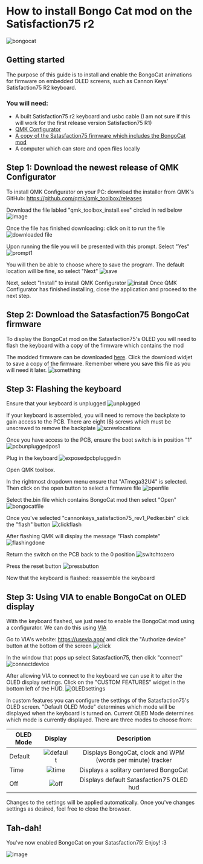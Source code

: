 # How to install Bongo Cat mod on the Satisfaction75 r2 

![bongocat](https://upload.wikimedia.org/wikipedia/commons/9/97/Bongo_Cat_Redraw.png#center)

## Getting started
The purpose of this guide is to install and enable the BongoCat animations for firmware on embedded OLED screens, such as Cannon Keys’ Satisfaction75 R2 keyboard. 

### You will need:
* A built Satisfaction75 r2 keyboard and usbc cable (I am not sure if this will work for the first release version Satisfaction75 R1)
* [QMK Configurator](https://docs.qmk.fm/#/)
* [A copy of the Satasfaction75 firmware which includes the BongoCat mod](https://github.com/pedker/OLED-BongoCat-Revision/blob/main/cannonkeys_satisfaction75_rev1_Pedker.bin) 
* A computer which can store and open files locally

## Step 1: Download the newest release of QMK Configurator
To install QMK Configurator on your PC: download the installer from QMK's GitHub: https://github.com/qmk/qmk_toolbox/releases

Download the file labled "qmk_toolbox_install.exe" circled in red below 
![image](https://danielklimowski.github.io/bongocatassets/1.png)

Once the file has finished downloading: click on it to run the file
![downloaded file](https://danielklimowski.github.io/bongocatassets/2.png)

Upon running the file you will be presented with this prompt. Select "Yes" ![prompt1](https://danielklimowski.github.io/bongocatassets/3.jpg)

You will then be able to choose where to save the program. The default location will be fine, so select "Next"
![save](https://danielklimowski.github.io/bongocatassets/4.png)

Next, select "Install" to install QMK Configurator ![install](https://danielklimowski.github.io/bongocatassets/5.jpg)
Once QMK Configurator has finished installing, close the application and proceed to the next step. 

## Step 2: Download the Satasfaction75 BongoCat firmware

To display the BongoCat mod on the Satasfaction75's OLED you will need to flash the keyboard with a copy of the firmware which contains the mod

The modded firmware can be downloaded [here](https://github.com/pedker/OLED-BongoCat-Revision/blob/main/cannonkeys_satisfaction75_rev1_Pedker.bin). Click the download widjet to save a copy of the firmware. Remember where you save this file as you will need it later. 
![something](https://danielklimowski.github.io/bongocatassets/6.jpg) 

## Step 3: Flashing the keyboard
Ensure that your keyboard is unplugged ![unplugged](https://danielklimowski.github.io/bongocatassets/7.jpg)

If your keyboard is assembled, you will need to remove the backplate to gain access to the PCB. There are eight (8) screws which must be unscrewed to remove the backplate ![screwlocations](https://danielklimowski.github.io/bongocatassets/8.png)

Once you have access to the PCB, ensure the boot switch is in position "1" ![pcbunpluggedpos1](https://danielklimowski.github.io/bongocatassets/9.png)

Plug in the keyboard ![exposedpcbpluggedin](https://danielklimowski.github.io/bongocatassets/10.jpg)

Open QMK toolbox. 

In the rightmost dropdown menu ensure that "ATmega32U4" is selected. Then click on the open button to select a firmware file ![openfile](https://danielklimowski.github.io/bongocatassets/11.jpg)

Select the.bin file which contains BongoCat mod then select "Open" ![bongocatfile](https://danielklimowski.github.io/bongocatassets/12.jpg) 

Once you've selected "cannonkeys_satisfaction75_rev1_Pedker.bin" click the "flash" button ![clickflash](https://danielklimowski.github.io/bongocatassets/13.png)

After flashing QMK will display the message "Flash complete" ![flashingdone](https://danielklimowski.github.io/bongocatassets/14.png)

Return the switch on the PCB back to the 0 position ![switchtozero](https://danielklimowski.github.io/bongocatassets/15.png)

Press the reset button ![pressbutton](https://danielklimowski.github.io/bongocatassets/16.png)

Now that the keyboard is flashed: reassemble the keyboard

## Step 3: Using VIA to enable BongoCat on OLED display
With the keyboard flashed, we just need to enable the BongoCat mod using a configurator. We can do this using [VIA](https://usevia.app/)

Go to VIA's website: https://usevia.app/ and click the "Authorize device" button at the bottom of the screen ![click](https://danielklimowski.github.io/bongocatassets/17.png)

In the window that pops up select Satasfaction75, then click "connect" ![connectdevice](https://danielklimowski.github.io/bongocatassets/18.png)

After allowing VIA to connect to the keyboard we can use it to alter the OLED display settings. Click on the "CUSTOM FEATURES" widget in the bottom left of the HUD. ![OLEDsettings](https://danielklimowski.github.io/bongocatassets/19.png) 



In custom features you can configure the settings of the Satasfaction75's OLED screen. "Default OLED Mode" determines which mode will be displayed when the keyboard is turned on. Current OLED Mode determines which mode is currently displayed. There are three modes to choose from:

| OLED Mode | Display | Description
| ------------- |:-------------:| :---------: | 
| Default | ![default](https://danielklimowski.github.io/bongocatassets/20.png) | Displays BongoCat, clock and WPM (words per minute) tracker
| Time | ![time](https://cdn.discordapp.com/attachments/552500104678998016/1123737748164071464/image.png) | Displays a solitary centered BongoCat
| Off | ![off](https://cdn.discordapp.com/attachments/552500104678998016/1123737805357592637/image.png) |Displays default Satasfaction75 OLED hud

Changes to the settings will be applied automatically. Once you've changes settings as desired, feel free to close the browser.  

## Tah-dah!
You've now enabled BongoCat on your Satasfaction75! Enjoy! :3

![image](https://danielklimowski.github.io/bongocatassets/21.gif)


